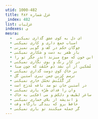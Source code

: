 ```yaml
---
utid: 1000-482
title: غزل شماره ۴۸۲
_index: 482
list: غزلیات
indexes: ی
mesra:
  - ‌ ای دل به کوی عشق گذاری نمیکنی
  - اسباب جمع داری و کاری نمیکنی
  - چوگان حکم در کف و گویی نمیزنی
  - باز ظفر به دست و شکاری نمیکنی
  - این خون که موج میزند اندر جگر تو را
  - در کارِ رنگ و بوی نگاری نمیکنی
  - مُشکین از آن نشد دَمِ خُلقَت که چون صبا
  - بر خاکِ کویِ دوست گذاری نمیکنی
  - ترسم کزین چمن نبری آستین گل
  - کز گُلبُنش تحمّل خاری نمیکنی
  - در آستین جان تو صد نافه مُدرَج است
  - وان را فدای طرّه یاری نمیکنی
  - ساغر لطیف و دلکش و می افکنی به خاک
  - وَ اندیشه از بلایِ خماری نمیکنی
  - حافظ برو که بندگی بارگاه وقت
  - گر جمله میکنند تو باری نمیکنی
---
```

